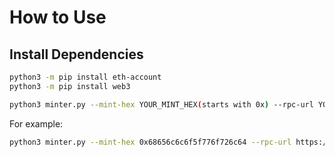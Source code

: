 # How to Use

## Install Dependencies
```bash
python3 -m pip install eth-account
python3 -m pip install web3
```

```bash
python3 minter.py --mint-hex YOUR_MINT_HEX(starts with 0x) --rpc-url YOUR_RPC_URL --private-key YOUR_PRIVATE_KEY --times YOUR_MINT_TIMES
```
For example:
```bash
python3 minter.py --mint-hex 0x68656c6c6f5f776f726c64 --rpc-url https://binance.llamarpc.com --private-key ac0974bec39a17e36ba4a6b4d238ff944bacb478cbed5efcae784d7bf4f2ff80 --times 2
```
